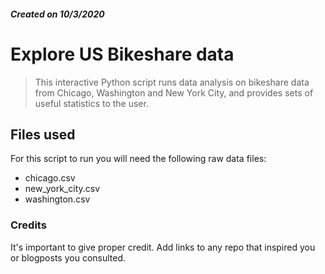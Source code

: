 ##### Created on 10/3/2020

# Explore US Bikeshare data
> This interactive Python script runs data analysis on bikeshare data from Chicago, Washington and New York City, and provides sets of useful statistics to the user.


## Files used
For this script to run you will need the following raw data files:
- chicago.csv
- new_york_city.csv
- washington.csv

### Credits
It's important to give proper credit. Add links to any repo that inspired you or blogposts you consulted.
